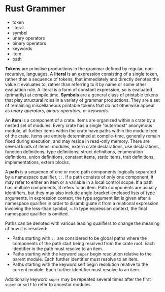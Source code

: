 # Rust Grammer

- token
- literal
- symbol
- unary operators
- binary operators
- keywords
- item
- path

**Tokens** are primitive productions in the grammar defined by regular, non-recursive, languages. A **literal** is an expression consisting of a single token, rather than a sequence of tokens, that immediately and directly denotes the value it evaluates to, rather than referring to it by name or some other evaluation rule. A literal is a form of constant expression, so is evaluated (primarily) at compile time. **Symbols** are a general class of printable tokens that play structural roles in a variety of grammar productions. They are a set of remaining miscellaneous printable tokens that do not otherwise appear as *unary operators*, *binary operators*, or *keywords*.

An **item** is a component of a crate. Items are organized within a crate by a nested set of modules. Every crate has a single "outermost" anonymous module; all further items within the crate have paths within the module tree of the crate. Items are entirely determined at compile-time, generally remain fixed during execution, and may reside in read-only memory. There are several kinds of items: modules, extern crate declarations, use declarations, function definitions, type definitions, struct definitions, enumeration definitions, union definitions, constant items, static items, trait definitions, implementations, extern blocks.

A **path** is a sequence of one or more path components logically separated by a namespace qualifier, `::`. If a path consists of only one component, it may refer to either an item or a variable in a local control scope. If a path has multiple components, it refers to an item.
Path components are usually identifiers, but they may also include angle-bracket-enclosed lists of type arguments. In expression context, the type argument list is given after a namespace qualifier in order to disambiguate it from a relational expression involving the less-than symbol, `<`. In type expression context, the final namespace qualifier is omitted.

Paths can be denoted with various leading qualifiers to change the meaning of how it is resolved:
- Paths starting with `::` are considered to be global paths where the 
  components of the path start being resolved from the crate root. Each identifier in the path must resolve to an item.
- Paths starting with the keyword `super` begin resolution relative to the
  parent module. Each further identifier must resolve to an item.
- Paths starting with the keyword self begin resolution relative to the current
  module. Each further identifier must resolve to an item.

Additionally keyword `super` may be repeated several times after the first `super` or `self` to refer to ancestor modules.